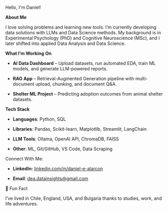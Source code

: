 Hello, I'm Daniel!

**About Me**

I love solving problems and learning new tools. I’m currently developing data solutions with LLMs and Data Science methods.
My background is in Experimental Psychology (PhD) and Cognitive Neuroscience (MSc), and I later shifted into applied Data Analysis and Data Science.

**What I’m Working On**

- **AI Data Dashboard** – Upload datasets, run automated EDA, train ML models, and generate LLM-powered reports.

- **RAG App** – Retrieval-Augmented Generation pipeline with multi-document upload, chunking, and document Q&A.

- **Shelter ML Project** – Predicting adoption outcomes from animal shelter datasets.

**Tech Stack** 

- **Languages**: Python, SQL

- **Libraries**: Pandas, Scikit-learn, Matplotlib, Streamlit, LangChain

- **LLM Tools**: Ollama, OpenAI API, ChromaDB, FAISS

- **Other**: ML, Git/GitHub, VS Code, Data Scraping

Connect With Me:

- **LinkedIn:** [linkedin.com/in/daniel-e-alarcon](https://www.linkedin.com/in/daniel-e-alarcon)

- **Email**: dea.datainsights@gmail.com

🎲 Fun Fact

I’ve lived in Chile, England, USA, and Bulgaria thanks to studies, work, and life adventures.
